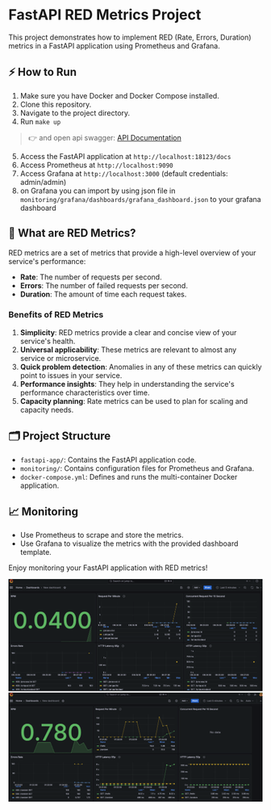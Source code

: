 # FastAPI RED Metrics Project

This project demonstrates how to implement RED (Rate, Errors, Duration) metrics in a FastAPI application using Prometheus and Grafana.


## ⚡ How to Run

1. Make sure you have Docker and Docker Compose installed.
2. Clone this repository.
3. Navigate to the project directory.
4. Run `make up`

> 👉 and open api swagger: [API Documentation](http://localhost:18123/docs)

5. Access the FastAPI application at `http://localhost:18123/docs`
6. Access Prometheus at `http://localhost:9090`
7. Access Grafana at `http://localhost:3000` (default credentials: admin/admin)
8. on Grafana you can import by using json file in `monitoring/grafana/dashboards/grafana_dashboard.json` to your grafana dashboard


## 🤔 What are RED Metrics?

RED metrics are a set of metrics that provide a high-level overview of your service's performance:

- **Rate**: The number of requests per second.
- **Errors**: The number of failed requests per second.
- **Duration**: The amount of time each request takes.

### Benefits of RED Metrics

1. **Simplicity**: RED metrics provide a clear and concise view of your service's health.
2. **Universal applicability**: These metrics are relevant to almost any service or microservice.
3. **Quick problem detection**: Anomalies in any of these metrics can quickly point to issues in your service.
4. **Performance insights**: They help in understanding the service's performance characteristics over time.
5. **Capacity planning**: Rate metrics can be used to plan for scaling and capacity needs.

## 🗂️ Project Structure

- `fastapi-app/`: Contains the FastAPI application code.
- `monitoring/`: Contains configuration files for Prometheus and Grafana.
- `docker-compose.yml`: Defines and runs the multi-container Docker application.


## 📈 Monitoring

- Use Prometheus to scrape and store the metrics.
- Use Grafana to visualize the metrics with the provided dashboard template.

Enjoy monitoring your FastAPI application with RED metrics!

![red-sample](assets/red-dashboard-sample.png)
![red-sample-2](assets/red-dashboard.png)

